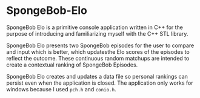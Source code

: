 # SpongeBob-Elo

SpongeBob Elo is a primitive console application written in C++ for the purpose of introducing and familiarizing myself with the C++ STL library.

SpongeBob Elo presents two SpongeBob episodes for the user to compare and input which is better, which updatesthe Elo scores of the episodes to reflect the outcome. These continuous random matchups are intended to create a contextual ranking of SpongeBob Episodes.

SpongeBob Elo creates and updates a data file so personal rankings can persist even when the application is closed. The application only works for windows because I used `pch.h` and `conio.h`.
